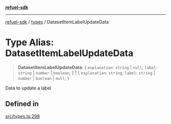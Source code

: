 [**refuel-sdk**](../../README.md)

***

[refuel-sdk](../../modules.md) / [types](../README.md) / DatasetItemLabelUpdateData

# Type Alias: DatasetItemLabelUpdateData

> **DatasetItemLabelUpdateData**: \{ `explanation`: `string` \| `null`; `label`: `string` \| `number` \| `boolean`; \} \| \{ `explanation`: `string`; `label`: `string` \| `number` \| `boolean` \| `null`; \}

Data to update a label

## Defined in

[src/types.ts:298](https://github.com/refuel-ai/refuel-sdk/blob/6bdaa976108229093d96ed4ea0b79dde2d2eeea9/src/types.ts#L298)
